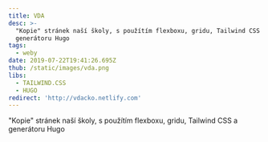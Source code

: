```yaml
---
title: VDA
desc: >-
  "Kopie" stránek naší školy, s použítím flexboxu, gridu, Tailwind CSS a
  generátoru Hugo
tags:
  - weby
date: 2019-07-22T19:41:26.695Z
thub: /static/images/vda.png
libs:
  - TAILWIND.CSS
  - HUGO
redirect: 'http://vdacko.netlify.com'
---
```

"Kopie" stránek naší školy, s použítím flexboxu, gridu, Tailwind CSS a generátoru Hugo
